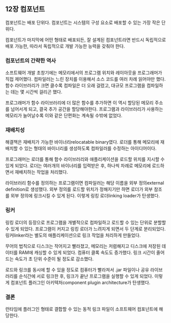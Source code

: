 ## 12장 컴포넌트

컴포넌트는 배포 단위다.
컴포넌트는 시스템의 구성 요소로 배포할 수 있는 가장 작은 단위다.

컴포넌트가 마지막에 어떤 형태로 배포되든, 잘 설계된 컴포넌트라면 반드시 독립적으로 배포 가능한,
따라서 독립적으로 개발 가능한 능력을 갖춰야 한다.

### 컴포넌트의 간략한 역사

소프트웨어 개발 초창기에는 메모리에서의 프로그램 위치와 레이아웃을 프로그래머가 직접 제어했다.
컴파일러는 느린 장치를 이용해서 소스 코드를 여러 차례 읽어야만 했다.
함수 라이브러리가 크면 클수록 컴파일은 더 오래 걸렸고, 대규모 프로그램을 컴파일하는 데는 몇 시간씩 걸리곤 했다.

프로그래머가 함수 라이브러리에 더 많은 함수를 추가하면 이 역시 할당된 메모리 주소를 넘어서게 되고,
결국 추가 공간을 할당해야한다.
프로그램과 라이브러리가 사용하는 메모리가 늘어날수록 이와 같은 단편화는 계속될 수밖에 없었다.

### 재배치성

해결책은 재배치가 가능한 바이너리relocatable binary였다.
로더를 통해 메모리에 재배치할 수 있는 형태의 바이너리를 생성하도록 컴파일러를 수정하는 아이디어이다.

프로그래머는 로더를 통해 함수 라이브러리와 애플리케이션을 로드할 위치를 지시할 수 있게 되었다.
로더는 여러개의 바이너리를 입력받은 후, 하나씩 차례로 메모리에 로드하면서 재배치하는 작업을 처리했다.

라이브러리 함수를 정의하는 프로그램이면 컴파일러는 해당 이름을 외부 정의external definition로 생성했다.
외부 정의를 로드할 위치가 정해지기만 하면 로더가 외부 참조를 외부 정의에 링크시킬 수 있게 된다.
이렇게 링킹 로더linking loader가 탄생했다. 

### 링커

링킹 로더의 등장으로 프로그램을 개별적으로 컴파일하고 로드할 수 있는 단위로 분할할 수 있게 되었다.
프로그램이 커지고 링킹 로더가 느려지게 되면서 두 단계로 분리되었다.
링커linker라는 별도의 애플리케이션으로 링크 작업을 처리하게 만들었다.

무어의 법칙으로 디스크는 작어지고 빨라졌고, 메모리는 저렴해지고 디스크에 저장된 데이터를 RAM에 캐싱할 수 있게 되었다.
컴퓨터 클록 속도도 증가했다.
링크 시간이 줄어드는 속도가 초 단위 수준이 될 정도로 감소했다.

로드와 링크를 동시에 할 수 있을 정도로 컴퓨터가 빨라져서
.jar 파일이나 공유 라이브러리를 순식간에 서로 링크한 후, 링크가 끝난 프로그램을 실행할 수 있게 되었다.
이렇게 컴포넌트 플러그인 아키텍처component plugin architecture가 탄생했다.

### 결론

런타임에 플러그인 형태로 결합할 수 있는 동적 링크 파일이 소프트웨어 컴포넌트에 해당한다.